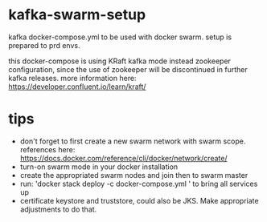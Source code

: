# kafka-swarm-setup
kafka docker-compose.yml to be used with docker swarm. setup is prepared to prd envs.

this docker-compose is using KRaft kafka mode instead zookeeper configuration, since the use of zookeeper will be discontinued in further kafka releases.
more information here: https://developer.confluent.io/learn/kraft/

# tips
- don't forget to first create a new swarm network with swarm scope.
  references here: https://docs.docker.com/reference/cli/docker/network/create/
- turn-on swarm mode in your docker installation
- create the appropriated swarm nodes and join then to swarm master
- run: 'docker stack deploy -c docker-compose.yml <stack name>' to bring all services up
- certificate keystore and truststore, could also be JKS. Make appropriate adjustments to do that.

